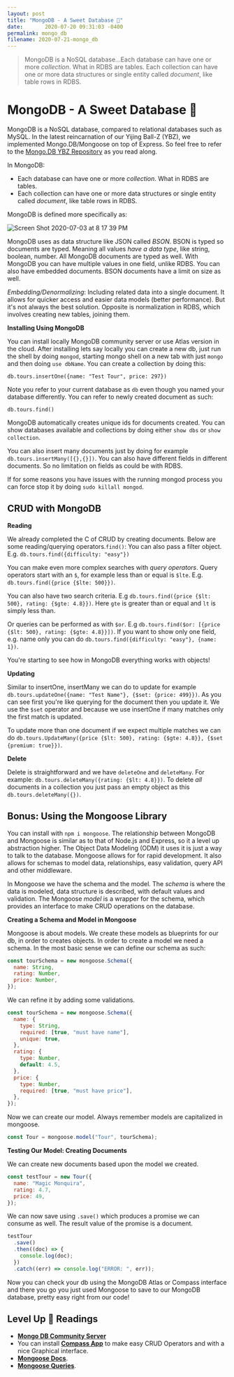 ```yaml
---
layout: post
title: "MongoDB - A Sweet Database 🥭"
date:       2020-07-20 09:31:03 -0400
permalink: mongo_db
filename: 2020-07-21-mongo_db
---
```


> MongoDB is a NoSQL database...Each database can have one or more _collection_. What in RDBS are tables. Each collection can have one or more data structures or single entity called _document_, like table rows in RDBS.

# MongoDB - A Sweet Database 🥭

MongoDB is a NoSQL database, compared to relational databases such as MySQL. In the latest reincarnation of our Yijing Ball-Z (YBZ), we implemented Mongo.DB/Mongoose on top of Express. So feel free to refer to the [Mongo.DB YBZ Repository](https://github.com/fbohz/ybz-backend-node-express) as you read along.

In MongoDB:

- Each database can have one or more _collection_. What in RDBS are tables.
- Each collection can have one or more data structures or single entity called _document_, like table rows in RDBS.

MongoDB is defined more specifically as:

![Screen Shot 2020-07-03 at 8 17 39 PM](https://user-images.githubusercontent.com/15071636/86502577-4c268f80-bd6a-11ea-82e9-b4149a3bb40f.png)

MongoDB uses as data structure like JSON called _BSON_. BSON is typed so documents are typed. Meaning all values _have a data type_, like string, boolean, number. All MongoDB documents are typed as well. With MongoDB you can have multiple values in one field, unlike RDBS. You can also have embedded documents. BSON documents have a limit on size as well.

_Embedding/Denormalizing_: Including related data into a single document. It allows for quicker access and easier data models (better performance). But it's not always the best solution. Opposite is normalization in RDBS, which involves creating new tables, joining them.

**Installing Using MongoDB**

You can install locally MongoDB community server or use Atlas version in the cloud. After installing lets say locally you can create a new db, just run the shell by doing `mongod`, starting mongo shell on a new tab with just `mongo` and then doing `use dbName`. You can create a collection by doing this:

`db.tours.insertOne({name: "Test Tour", price: 297})`

Note you refer to your current database as `db` even though you named your database differently. You can refer to newly created document as such:

`db.tours.find()`

MongoDB automatically creates unique ids for documents created. You can show databases available and collections by doing either `show dbs` or `show collection`.

You can also insert many documents just by doing for example `db.tours.insertMany([{},{}])`. You can also have different fields in different documents. So no limitation on fields as could be with RDBS.

If for some reasons you have issues with the running mongod process you can force stop it by doing `sudo killall mongod`.

## CRUD with MongoDB

**Reading**

We already completed the C of CRUD by creating documents. Below are some reading/querying operators.`find()`: You can also pass a filter object. E.g. `db.tours.find({difficulty: "easy"})`

You can make even more complex searches with _query operators_. Query operators start with an `$`, for example less than or equal is `$lte`. E.g. `db.tours.find({price {$lte: 500}})`.

You can also have two search criteria. E.g `db.tours.find({price {$lt: 500}, rating: {$gte: 4.8}})`. Here `gte` is greater than or equal and `lt` is simply less than.

Or queries can be performed as with `$or`. E.g `db.tours.find($or: [{price {$lt: 500}, rating: {$gte: 4.8}}])`. If you want to show only one field, e.g. name only you can do `db.tours.find({difficulty: "easy"}, {name: 1})`.

You're starting to see how in MongoDB everything works with objects!

**Updating**

Similar to insertOne, insertMany we can do to update for example `db.tours.updateOne({name: "Test Name"}, {$set: {price: 499}})`. As you can see first you're like querying for the document then you update it. We use the `$set` operator and because we use insertOne if many matches only the first match is updated.

To update more than one document if we expect multiple matches we can do `db.tours.UpdateMany({price {$lt: 500}, rating: {$gte: 4.8}}, {$set {premium: true}})`.

**Delete**

Delete is straightforward and we have `deleteOne` and `deleteMany`. For example: `db.tours.deleteMany({rating: {$lt: 4.8}})`. To delete _all_ documents in a collection you just pass an empty object as this `db.tours.deleteMany({})`.

## Bonus: Using the Mongoose Library

You can install with `npm i mongoose`. The relationship between MongoDB and Mongoose is similar as to that of Node.js and Express, so it a level up abstraction higher. The Object Data Modeling (ODM) it uses it is just a way to talk to the database. Mongoose allows for for rapid development. It also allows for schemas to model data, relationships, easy validation, query API and other middleware.

In Mongoose we have the schema and the model. The _schema_ is where the data is modeled, data structure is described, with default values and validation. The Mongoose _model_ is a wrapper for the schema, which provides an interface to make CRUD operations on the database.

**Creating a Schema and Model in Mongoose**

Mongoose is about models. We create these models as blueprints for our db, in order to creates objects. In order to create a model we need a schema. In the most basic sense we can define our schema as such:

```js
const tourSchema = new mongoose.Schema({
  name: String,
  rating: Number,
  price: Number,
});
```

We can refine it by adding some validations.

```js
const tourSchema = new mongoose.Schema({
  name: {
    type: String,
    required: [true, "must have name"],
    unique: true,
  },
  rating: {
    type: Number,
    default: 4.5,
  },
  price: {
    type: Number,
    required: [true, "must have price"],
  },
});
```

Now we can create our model. Always remember models are capitalized in mongoose.

```js
const Tour = mongoose.model("Tour", tourSchema);
```

**Testing Our Model: Creating Documents**

We can create new documents based upon the model we created.

```js
const testTour = new Tour({
  name: "Magic Monquira",
  rating: 4.7,
  price: 49,
});
```

We can now save using `.save()` which produces a promise we can consume as well. The result value of the promise is a document.

```js
testTour
  .save()
  .then((doc) => {
    console.log(doc);
  })
  .catch((err) => console.log("ERROR: ", err));
```

Now you can check your db using the MongoDB Atlas or Compass interface and there you go you just used Mongoose to save to our MongoDB database, pretty easy right from our code!

## Level Up 🍄 Readings

- [**Mongo DB Community Server**](https://www.mongodb.com/try/download/community)
- You can install [**Compass App**](https://www.mongodb.com/products/compass) to make easy CRUD Operators and with a nice Graphical interface.
- [**Mongoose Docs**](https://mongoosejs.com/docs/api.html).
- [**Mongoose Queries**](https://mongoosejs.com/docs/queries.html).
